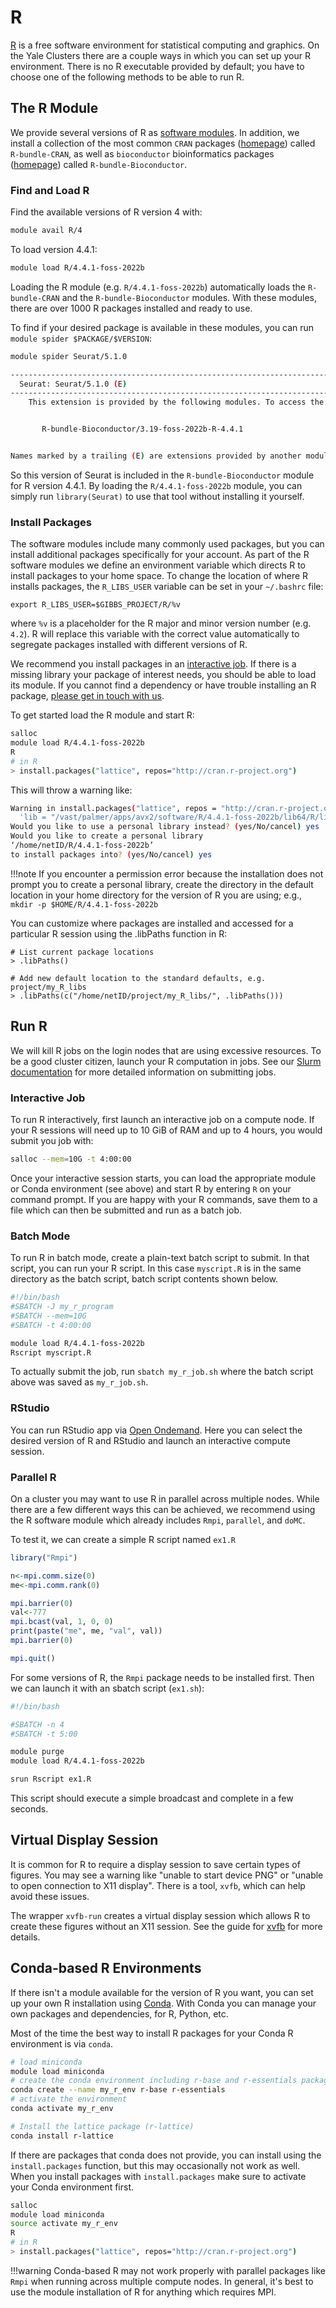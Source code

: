 # R

[R](https://www.r-project.org/about.html) is a free software environment for statistical computing and graphics.
On the Yale Clusters there are a couple ways in which you can set up your R environment.
There is no R executable provided by default; you have to choose one of the following methods to be able to run R.

## The R Module

We provide several versions of R as [software modules](/applications/modules). In addition, we install a collection of the most common `CRAN` packages ([homepage](https://cran.r-project.org)) called `R-bundle-CRAN`, as well as `bioconductor` bioinformatics packages ([homepage](https://www.bioconductor.org)) called `R-bundle-Bioconductor`.

### Find and Load R

Find the available versions of R version 4 with:

``` bash
module avail R/4
```

To load version 4.4.1:

``` bash
module load R/4.4.1-foss-2022b
```

Loading the R module (e.g. `R/4.4.1-foss-2022b`) automatically loads the `R-bundle-CRAN` and the `R-bundle-Bioconductor` modules. With these modules, there are over 1000 R packages installed and ready to use. 

To find if your desired package is available in these modules, you can run `module spider $PACKAGE/$VERSION`:

```bash
module spider Seurat/5.1.0

--------------------------------------------------------------------------------------------------------------------------------------------------------
  Seurat: Seurat/5.1.0 (E)
--------------------------------------------------------------------------------------------------------------------------------------------------------
    This extension is provided by the following modules. To access the extension you must load one of the following modules. Note that any module names in parentheses show the module location in the software hierarchy.


       R-bundle-Bioconductor/3.19-foss-2022b-R-4.4.1


Names marked by a trailing (E) are extensions provided by another module.


```

So this version of Seurat is included in the `R-bundle-Bioconductor` module for R version 4.4.1. By loading the `R/4.4.1-foss-2022b` module, you can simply run `library(Seurat)` to use that tool without installing it yourself.

### Install Packages

The software modules include many commonly used packages, but you can install additional packages specifically for your account.
As part of the R software modules we define an environment variable which directs R to install packages to your home space.
To change the location of where R installs packages, the `R_LIBS_USER` variable can be set in your `~/.bashrc` file:

```
export R_LIBS_USER=$GIBBS_PROJECT/R/%v
```

where `%v` is a placeholder for the R major and minor version number (e.g. `4.2`).
R will replace this variable with the correct value automatically to segregate packages installed with different versions of R.

We recommend you install packages in an [interactive job](/clusters-at-yale/job-scheduling/#interactive-jobs).
If there is a missing library your package of interest needs, you should be able to load its module.
If you cannot find a dependency or have trouble installing an R package, [please get in touch with us](/#web-and-email-support).

To get started load the R module and start R:

```bash
salloc
module load R/4.4.1-foss-2022b
R
# in R
> install.packages("lattice", repos="http://cran.r-project.org")
```

This will throw a warning like:

```bash
Warning in install.packages("lattice", repos = "http://cran.r-project.org") :
  'lib = "/vast/palmer/apps/avx2/software/R/4.4.1-foss-2022b/lib64/R/library"' is not writable
Would you like to use a personal library instead? (yes/No/cancel) yes
Would you like to create a personal library
‘/home/netID/R/4.4.1-foss-2022b’
to install packages into? (yes/No/cancel) yes
```

!!!note
    If you encounter a permission error because the installation does not prompt you to create a personal library, create the directory in the default location in your home directory for the version of R you are using; e.g.,
    ```
    mkdir -p $HOME/R/4.4.1-foss-2022b
    ```

You can customize where packages are installed and accessed for a particular R session using the .libPaths function in R:
```
# List current package locations
> .libPaths()

# Add new default location to the standard defaults, e.g. project/my_R_libs
> .libPaths(c("/home/netID/project/my_R_libs/", .libPaths()))
```

## Run R

We will kill R jobs on the login nodes that are using excessive resources.
To be a good cluster citizen, launch your R computation in jobs.
See our [Slurm documentation](/clusters-at-yale/job-scheduling) for more detailed information on submitting jobs.

### Interactive Job

To run R interactively, first launch an interactive job on a compute node.
If your R sessions will need up to 10 GiB of RAM and up to 4 hours, you would submit you job with:

``` bash
salloc --mem=10G -t 4:00:00
```

Once your interactive session starts, you can load the appropriate module or Conda environment (see above) and start R by entering `R` on your command prompt. If you are happy with your R commands, save them to a file which can then be submitted and run as a batch job.

### Batch Mode

To run R in batch mode, create a plain-text batch script to submit.
In that script, you can run your R script. In this case `myscript.R` is in the same directory as the batch script, batch script contents shown below.

``` bash
#!/bin/bash
#SBATCH -J my_r_program
#SBATCH --mem=10G
#SBATCH -t 4:00:00

module load R/4.4.1-foss-2022b
Rscript myscript.R
```

To actually submit the job, run `sbatch my_r_job.sh` where the batch script above was saved as `my_r_job.sh`.

### RStudio

You can run RStudio app via [Open Ondemand](/clusters-at-yale/access/ood/#interactive-apps).
Here you can select the desired version of R and RStudio and launch an interactive compute session.

### Parallel R

On a cluster you may want to use R in parallel across multiple nodes.
While there are a few different ways this can be achieved, we recommend using the R software module which already includes `Rmpi`, `parallel`, and `doMC`.

To test it, we can create a simple R script named `ex1.R`

```R
library("Rmpi")

n<-mpi.comm.size(0)
me<-mpi.comm.rank(0)

mpi.barrier(0)
val<-777
mpi.bcast(val, 1, 0, 0)
print(paste("me", me, "val", val))
mpi.barrier(0)

mpi.quit()

```

For some versions of R, the `Rmpi` package needs to be installed first. Then we can launch it with an sbatch script (`ex1.sh`):

```sh
#!/bin/bash

#SBATCH -n 4 
#SBATCH -t 5:00

module purge
module load R/4.4.1-foss-2022b

srun Rscript ex1.R
```

This script should execute a simple broadcast and complete in a few seconds.


## Virtual Display Session

It is common for R to require a display session to save certain types of figures.
You may see a warning like "unable to start device PNG" or "unable to open connection to X11 display".
There is a tool, `xvfb`, which can help avoid these issues.

The wrapper `xvfb-run` creates a virtual display session which allows R to create these figures without an X11 session.
See the guide for [xvfb](/clusters-at-yale/guides/xvfb) for more details.


## Conda-based R Environments

If there isn't a module available for the version of R you want, you can set up your own R installation using [Conda](/clusters-at-yale/guides/conda).
With Conda you can manage your own packages and dependencies, for R, Python, etc.

Most of the time the best way to install R packages for your Conda R environment is via `conda`.

``` bash
# load miniconda
module load miniconda
# create the conda environment including r-base and r-essentials package collections
conda create --name my_r_env r-base r-essentials
# activate the environment
conda activate my_r_env

# Install the lattice package (r-lattice)
conda install r-lattice

```

If there are packages that conda does not provide, you can install using the `install.packages` function, but this may occasionally not work as well.
When you install packages with `install.packages` make sure to activate your Conda environment first.

``` bash
salloc
module load miniconda
source activate my_r_env
R
# in R
> install.packages("lattice", repos="http://cran.r-project.org")
```

!!!warning
    Conda-based R may not work properly with parallel packages like `Rmpi` when running across multiple compute nodes.
    In general, it's best to use the module installation of R for anything which requires MPI.
